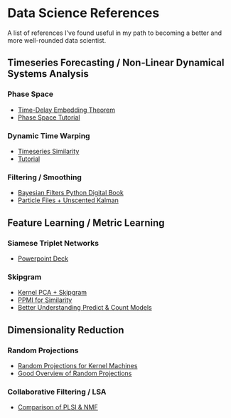 # Data Science References

A list of references I've found useful in my path to becoming a better and more well-rounded data scientist. 

## Timeseries Forecasting / Non-Linear Dynamical Systems Analysis

### Phase Space
- [Time-Delay Embedding Theorem](https://en.wikipedia.org/wiki/Takens%27s_theorem)
- [Phase Space Tutorial](http://www.agnld.uni-potsdam.de/~marwan/matlab-tutorials/html/phasespace.html)

### Dynamic Time Warping
- [Timeseries Similarity](http://www.maths.manchester.ac.uk/~mbbx2se2/Docs/Dynamic_time_warping(Steven_Elsworth).pdf)
- [Tutorial](https://sflscientific.com/data-science-blog/2016/6/3/dynamic-time-warping-time-series-analysis-ii)

### Filtering / Smoothing
- [Bayesian Filters Python Digital Book](https://github.com/rlabbe/Kalman-and-Bayesian-Filters-in-Python)
- [Particle Files + Unscented Kalman](https://perso.uclouvain.be/michel.verleysen/papers/ffm07sd2.pdf)

## Feature Learning / Metric Learning

### Siamese Triplet Networks
- [Powerpoint Deck](https://filebox.ece.vt.edu/~jbhuang/teaching/ece6554/sp17/lectures/Lecture_08_Siamese_Triplet_Networks.pdf)

### Skipgram
- [Kernel PCA + Skipgram](https://medium.com/@vishwanigupta/kpca-skip-gram-model-improving-word-embedding-a6a0cb7aad49)
- [PPMI for Similarity](https://www.kaggle.com/gabrielaltay/word-vectors-from-pmi-matrix)
- [Better Understanding Predict & Count Models](https://arxiv.org/pdf/1511.02024.pdf)

## Dimensionality Reduction

### Random Projections
- [Random Projections for Kernel Machines](https://www.robots.ox.ac.uk/~vgg/rg/papers/randomfeatures.pdf)
- [Good Overview of Random Projections](https://www.cs.waikato.ac.nz/~bobd/ECML_Tutorial/ECML_handouts.pdf)

### Collaborative Filtering / LSA
- [Comparison of PLSI & NMF](https://pdfs.semanticscholar.org/0062/b9ff8522498b34f467e36af218d87fcf5d9a.pdf)
